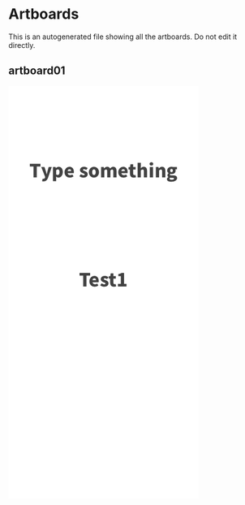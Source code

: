 # Artboards

This is an autogenerated file showing all the artboards. Do not edit it directly.

## artboard01

![artboard01](./.exportedArtboards/gitsketchplugintest/artboard01.png)

